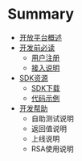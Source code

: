 # Summary

* [开放平台概述](README.md)
* [开发前必读](chapter1.md)
   * [用户注册](yonghuzhuce.md)
   * [接入说明](jierushuoming.md)
* [SDK资源](sdkziyuan_md.md)
   * [SDK下载](sdkxiazai.md)
   * [代码示例](dai_ma_shi_li.md)
* [开发帮助](kai_fa_bang_zhu.md)
   * 自助测试说明
   * 返回值说明
   * 上线说明
   * RSA使用说明
   

